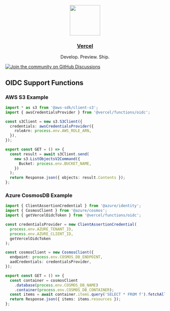 <p align="center">
  <a href="https://vercel.com">
    <img src="https://assets.vercel.com/image/upload/v1588805858/repositories/vercel/logo.png" height="96">
    <h3 align="center">Vercel</h3>
  </a>
  <p align="center">Develop. Preview. Ship.</p>
</p>

[![Join the community on GitHub Discussions](https://badgen.net/badge/join%20the%20discussion/on%20github/black?icon=github)](https://github.com/vercel/vercel/discussions)

## OIDC Support Functions

### AWS S3 Example

```ts
import * as s3 from '@aws-sdk/client-s3';
import { awsCredentialsProvider } from '@vercel/functions/oidc';

const s3Client = new s3.S3Client({
  credentials: awsCredentialsProvider({
    roleArn: process.env.AWS_ROLE_ARN,
  }),
});

export const GET = () => {
  const result = await s3Client.send(
    new s3.ListObjectsV2Command({
      Bucket: process.env.BUCKET_NAME,
    })
  );
  return Response.json({ objects: result.Contents });
};
```

### Azure CosmosDB Example

```ts
import { ClientAssertionCredential } from '@azure/identity';
import { CosmosClient } from '@azure/cosmos';
import { getVercelOidcToken } from '@vercel/functions/oidc';

const credentialsProvider = new ClientAssertionCredential(
  process.env.AZURE_TENANT_ID,
  process.env.AZURE_CLIENT_ID,
  getVercelOidcToken
);

const cosmosClient = new CosmosClient({
  endpoint: process.env.COSMOS_DB_ENDPOINT,
  aadCredentials: credentialsProvider,
});

export const GET = () => {
  const container = cosmosClient
    .database(process.env.COSMOS_DB_NAME)
    .container(process.env.COSMOS_DB_CONTAINER);
  const items = await container.items.query('SELECT * FROM f').fetchAll();
  return Response.json({ items: items.resources });
};
```
